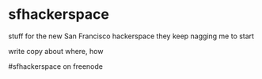 sfhackerspace
=============

stuff for the new San Francisco hackerspace they keep nagging me to start

write copy about where, how

#sfhackerspace on freenode
